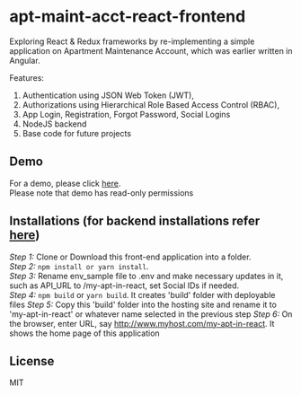 # apt-maint-acct-react-frontend  
Exploring React & Redux frameworks by re-implementing a simple application on Apartment Maintenance Account, which was earlier written in Angular.  


Features:  
1. Authentication using JSON Web Token (JWT),  
2. Authorizations using Hierarchical Role Based Access Control (RBAC),   
3. App Login, Registration, Forgot Password, Social Logins  
4. NodeJS backend  
5. Base code for future projects  


## Demo  
For a demo, please click [here](http://eastgate.in/apt-maint-acct-react-frontend-demo).  
Please note that demo has read-only permissions  

## Installations (for backend installations refer   [here](https://github.com/mohankumaranna/apt-maintenance-account-backend))  
_Step 1:_  Clone or Download this front-end application into a folder.  
_Step 2:_  `npm install or yarn install`.  
_Step 3:_  Rename env_sample file to .env and make necessary updates in it, such as API_URL to /my-apt-in-react, set Social IDs if needed.  
_Step 4:_  `npm build` or `yarn build`.  It creates 'build' folder with deployable files
_Step 5:_  Copy this 'build' folder into the hosting site and rename it to 'my-apt-in-react' or whatever name selected in the previous step
_Step 6:_  On the browser, enter URL, say http://www.myhost.com/my-apt-in-react.  It shows the home page of this application

## License  
MIT  
